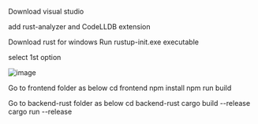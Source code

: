 Download visual studio

add rust-analyzer and CodeLLDB extension

Download rust for windows
Run rustup-init.exe executable 

select 1st option

![image](https://github.com/VAMU113/test/assets/149748101/5004602a-3e96-41cb-8e83-810b1cea5061)

Go to frontend folder as below
cd frontend
npm install
npm run build


Go to backend-rust folder as below
cd backend-rust
cargo build --release
cargo run --release

